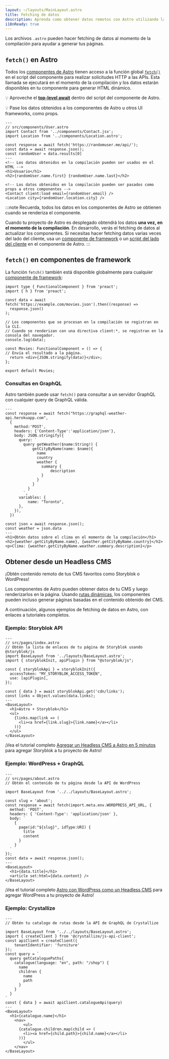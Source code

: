 ```yaml
---
layout: ~/layouts/MainLayout.astro
title: Fetching de datos
description: Aprenda como obtener datos remotos con Astro utilizando la API de fetch.
i18nReady: true
---
```


Los archivos `.astro` pueden hacer fetching de datos al momento de la compilación para ayudar a generar tus páginas.

## `fetch()` en Astro

Todos los [componentes de Astro](/es/core-concepts/astro-components/) tienen acceso a la función global [`fetch()`](https://developer.mozilla.org/en-US/docs/Web/API/fetch) en el script del componente para realizar solicitudes HTTP a las APIs. Esta llamada se ejecutará en el momento de la compilación y los datos estarán disponibles en tu componente para generar HTML dinámico.

💡 Aproveche el [**top-level await**](https://developer.mozilla.org/en-US/docs/Web/JavaScript/Reference/Operators/await#top_level_await) dentro del script del componente de Astro.

💡 Pase los datos obtenidos a los componentes de Astro u otros UI frameworks, como props.

```astro /await fetch\\(.*?\\)/
---
// src/components/User.astro
import Contact from '../components/Contact.jsx';
import Location from '../components/Location.astro';

const response = await fetch('https://randomuser.me/api/');
const data = await response.json();
const randomUser = data.results[0]
---
<!-- Los datos obtenidos en la compilación pueden ser usados en el HTML -->
<h1>Usuario</h1>
<h2>{randomUser.name.first} {randomUser.name.last}</h2>

<!-- Los datos obtenidos en la compilación pueden ser pasados como props a otros componentes -->
<Contact client:load email={randomUser.email} />
<Location city={randomUser.location.city} />
```

:::note
Recuerda, todos los datos en los componentes de Astro se obtienen cuando se renderiza el componente.

Cuando tu proyecto de Astro es desplegado obtendrá los datos **una vez, en el momento de la compilación**. En desarrollo, verás el fetching de datos al actualizar los componentes. Si necesitas hacer fetching datos varias veces del lado del cliente, usa un [componente de framework](/es/core-concepts/framework-components/) o un [script del lado del cliente](/es/core-concepts/astro-components/#scripts-del-lado-del-cliente) en el componente de Astro.
:::

## `fetch()` en componentes de framework

La función `fetch()` también está disponible globalmente para cualquier [componente de framework](/es/core-concepts/framework-components/):

```tsx title="src/components/Movies.tsx" /await fetch\\(.*?\\)/
import type { FunctionalComponent } from 'preact';
import { h } from 'preact';

const data = await fetch('https://example.com/movies.json').then((response) =>
  response.json()
);

// Los componentes que se procesan en la compilación se registran en la CLI.
// Cuando se renderizan con una directiva client:*, se registran en la consola del navegador.
console.log(data);

const Movies: FunctionalComponent = () => {
// Envía el resultado a la página.
  return <div>{JSON.stringify(data)}</div>;
};

export default Movies;
```

### Consultas en GraphQL

Astro también puede usar `fetch()` para consultar a un servidor GraphQL con cualquier query de GraphQL válida.

```astro title="src/components/Weather.astro" "await fetch"
---
const response = await fetch("https://graphql-weather-api.herokuapp.com",
  {
    method:'POST',
    headers: {'Content-Type':'application/json'},
    body: JSON.stringify({
      query: `
        query getWeather($name:String!) {
            getCityByName(name: $name){
              name
              country
              weather {
                summary {
                    description
                }
              }
            }
          }
        `,
      variables: {
          name: "Toronto",
      },
    }),
  })

const json = await response.json();
const weather = json.data
---
<h1>Obtén datos sobre el clima en el momento de la compilación</h1>
<h2>{weather.getCityByName.name}, {weather.getCityByName.country}</h2>
<p>Clima: {weather.getCityByName.weather.summary.description}</p>
```

## Obtener desde un Headless CMS

¡Obtén contenido remoto de tus CMS favoritos como Storyblok o WordPress!

Los componentes de Astro pueden obtener datos de tu CMS y luego renderizarlos en la página. Usando [rutas dinámicas](/es/core-concepts/routing/#rutas-dinámicas), los componentes pueden incluso generar páginas basadas en el contenido obtenido del CMS.

A continuación, algunos ejemplos de fetching de datos en Astro, con enlaces a tutoriales completos.

### Ejemplo: Storyblok API

```astro
---
// src/pages/index.astro
// Obtén la lista de enlaces de tu página de Storyblok usando @storyblok/js
import BaseLayout from '../layouts/BaseLayout.astro';
import { storyblokInit, apiPlugin } from "@storyblok/js";

const { storyblokApi } = storyblokInit({
  accessToken: "MY_STORYBLOK_ACCESS_TOKEN",
  use: [apiPlugin],
});

const { data } = await storyblokApi.get('cdn/links');
const links = Object.values(data.links);
---
<BaseLayout>
  <h1>Astro + Storyblok</h1>
  <ul>
    {links.map(link => (
      <li><a href={link.slug}>{link.name}</a></li>
    ))}
  </ul>
</BaseLayout>
```

¡Vea el tutorial completo [Agregar un Headless CMS a Astro en 5 minutos](https://www.storyblok.com/tp/add-a-headless-cms-to-astro-in-5-minutes) para agregar Storyblok a tu proyecto de Astro!

### Ejemplo: WordPress + GraphQL

```astro
---
// src/pages/about.astro
// Obtén el contenido de tu página desde la API de WordPress

import BaseLayout from '../../layouts/BaseLayout.astro';

const slug = 'about';
const response = await fetch(import.meta.env.WORDPRESS_API_URL, {
  method: 'POST',
  headers: { 'Content-Type': 'application/json' },
  body: `
    {
      page(id:"${slug}", idType:URI) {
        title 
        content 
      }
    }
  `
});
const data = await response.json();
---
<BaseLayout>
  <h1>{data.title}</h1>
  <article set:html={data.content} />
</BaseLayout>
```

¡Vea el tutorial completo [Astro con WordPress como un Headless CMS](https://blog.openreplay.com/building-an-astro-website-with-wordpress-as-a-headless-cms) para agregar WordPress a tu proyecto de Astro!

### Ejemplo: Crystallize

```astro title="src/pages/index.astro"
---
// Obtén tu catalogo de rutas desde la API de GraphQL de Crystallize

import BaseLayout from '../../layouts/BaseLayout.astro';
import { createClient } from '@crystallize/js-api-client';
const apiClient = createClient({
    tenantIdentifier: 'furniture'
});
const query = `
  query getCataloguePaths{
    catalogue(language: "en", path: "/shop") {
      name
      children {
        name
        path
      }
    }
  }
`
const { data } = await apiClient.catalogueApi(query)
---
<BaseLayout>
  <h1>{catalogue.name}</h1>
	<nav>
		<ul>
      {catalogue.children.map(child => (
        <li><a href={child.path}>{child.name}</a></li>
      ))}
		</ul>
	</nav>
</BaseLayout>
```